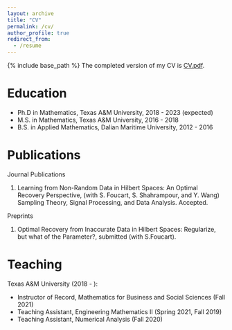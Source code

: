 ```yaml
---
layout: archive
title: "CV"
permalink: /cv/
author_profile: true
redirect_from:
  - /resume
---
```


{% include base_path %}
The completed version of my CV is <a href="https://github.com/liaochunyang/liaochunyang.github.io/blob/gh-pages/cv.pdf" target="_blank">CV.pdf</a>.

Education
=====
* Ph.D in Mathematics, Texas A&M University, 2018 - 2023 (expected)
* M.S. in Mathematics, Texas A&M University, 2016 - 2018
* B.S. in Applied Mathematics, Dalian Maritime University, 2012 - 2016

Publications
=====
Journal Publications
1. Learning from Non-Random Data in Hilbert Spaces: An Optimal Recovery Perspective, (with S. Foucart, S. Shahrampour, and Y. Wang)\
   Sampling Theory, Signal Processing, and Data Analysis. Accepted.

Preprints
1. Optimal Recovery from Inaccurate Data in Hilbert Spaces: Regularize, but what of the Parameter?, submitted  (with S.Foucart).
  
Teaching
======
Texas A&M University (2018 - ):
* Instructor of Record, Mathematics for Business and Social Sciences (Fall 2021)
* Teaching Assistant, Engineering Mathematics II (Spring 2021, Fall 2019)
* Teaching Assistant, Numerical Analysis (Fall 2020)
